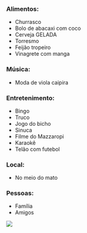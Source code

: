 ### Alimentos:
- Churrasco
- Bolo de abacaxi com coco
- Cerveja GELADA
- Torresmo
- Feijão tropeiro
- Vinagrete com manga

### Música:
- Moda de viola caipira

### Entretenimento:
- Bingo
- Truco
- Jogo do bicho
- Sinuca
- Filme do Mazzaropi
- Karaokê
- Telão com futebol

### Local:
- No meio do mato

### Pessoas:
- Família
- Amigos

![]([https://www.google.com/url?sa=i&url=https%3A%2F%2Far.pinterest.com%2Fpin%2F575264552402752873%2F&psig=AOvVaw098E1yXkwVQgY5hWw1D-ff&ust=1725057805945000&source=images&cd=vfe&opi=89978449&ved=0CBIQjRxqFwoTCMCw88DLm4gDFQAAAAAdAAAAABAE](https://i.pinimg.com/originals/06/68/c1/0668c1e1d35ec56b185d2aa7bb8d15ad.jpg))
